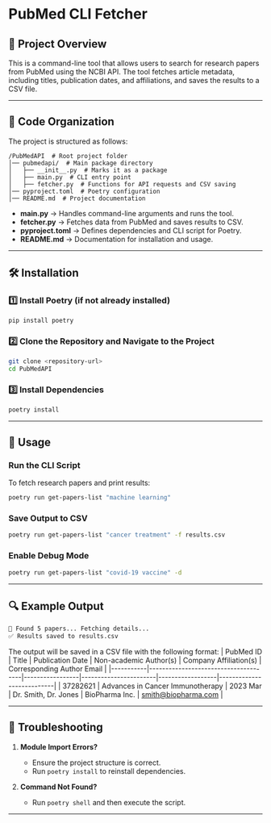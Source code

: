 # PubMed CLI Fetcher

## 📌 Project Overview
This is a command-line tool that allows users to search for research papers from PubMed using the NCBI API. The tool fetches article metadata, including titles, publication dates, and affiliations, and saves the results to a CSV file.

---

## 📂 Code Organization
The project is structured as follows:
```
/PubMedAPI  # Root project folder
│── pubmedapi/  # Main package directory
│   ├── __init__.py  # Marks it as a package
│   ├── main.py  # CLI entry point
│   ├── fetcher.py  # Functions for API requests and CSV saving
│── pyproject.toml  # Poetry configuration
│── README.md  # Project documentation
```
- **main.py** → Handles command-line arguments and runs the tool.
- **fetcher.py** → Fetches data from PubMed and saves results to CSV.
- **pyproject.toml** → Defines dependencies and CLI script for Poetry.
- **README.md** → Documentation for installation and usage.

---

## 🛠️ Installation
### **1️⃣ Install Poetry (if not already installed)**
```sh
pip install poetry
```

### **2️⃣ Clone the Repository and Navigate to the Project**
```sh
git clone <repository-url>
cd PubMedAPI
```

### **3️⃣ Install Dependencies**
```sh
poetry install
```

---

## 🚀 Usage
### **Run the CLI Script**
To fetch research papers and print results:
```sh
poetry run get-papers-list "machine learning"
```

### **Save Output to CSV**
```sh
poetry run get-papers-list "cancer treatment" -f results.csv
```

### **Enable Debug Mode**
```sh
poetry run get-papers-list "covid-19 vaccine" -d
```

---

## 🔍 Example Output
```sh
🔗 Found 5 papers... Fetching details...
✅ Results saved to results.csv
```
The output will be saved in a CSV file with the following format:
| PubMed ID | Title | Publication Date | Non-academic Author(s) | Company Affiliation(s) | Corresponding Author Email |
|-----------|--------------------------------------|-----------------|-----------------------|------------------|---------------------------|
| 37282621  | Advances in Cancer Immunotherapy    | 2023 Mar        | Dr. Smith, Dr. Jones | BioPharma Inc.   | smith@biopharma.com      |

---

## 🔧 Troubleshooting
1. **Module Import Errors?**
   - Ensure the project structure is correct.
   - Run `poetry install` to reinstall dependencies.

2. **Command Not Found?**
   - Run `poetry shell` and then execute the script.

---


